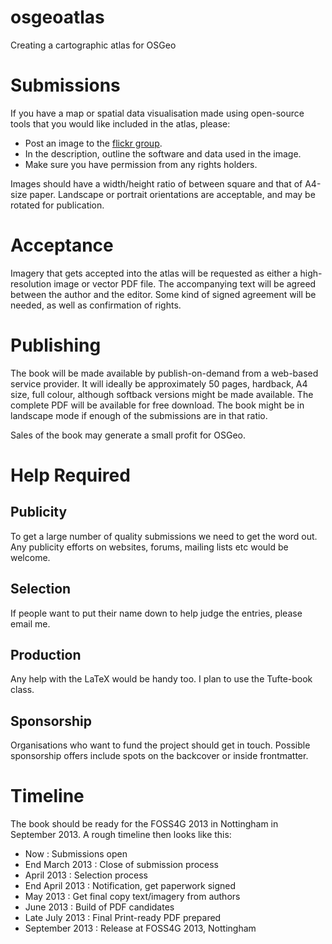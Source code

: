 osgeoatlas
==========

Creating a cartographic atlas for OSGeo


Submissions
===========

If you have a map or spatial data visualisation made using open-source tools
that you would like included in the atlas, please:

 * Post an image to the [flickr group](http://www.flickr.com/groups/osgeomaps/).
 * In the description, outline the software and data used in the image.
 * Make sure you have permission from any rights holders.

Images should have a width/height ratio of between square and that of
A4-size paper. Landscape or portrait orientations are acceptable, and 
may be rotated for publication.


Acceptance
==========

Imagery that gets accepted into the atlas will be requested as either 
a high-resolution image or vector PDF file. The accompanying text will
be agreed between the author and the editor. Some kind of signed agreement
will be needed, as well as confirmation of rights.


Publishing
==========

The book will be made available by publish-on-demand from a web-based
service provider. It will ideally be approximately 50 pages, hardback,
A4 size, full colour, although softback versions might be made available. The 
complete PDF will be available for free download. The book might be
in landscape mode if enough of the submissions are in that ratio.

Sales of the book may generate a small profit for OSGeo.

Help Required
=============

Publicity
---------

To get a large number of quality submissions we need to get the word out.
Any publicity efforts on websites, forums, mailing lists etc would be
welcome.

Selection
---------

If people want to put their name down to help judge the entries, please
email me.

Production
----------

Any help with the LaTeX would be handy too. I plan to use the
Tufte-book class.

Sponsorship
-----------

Organisations who want to fund the project should get in touch. Possible 
sponsorship offers include spots on the backcover or inside frontmatter.

Timeline
========

The book should be ready for the FOSS4G 2013 in Nottingham in September 
2013. A rough timeline then looks like this:

 * Now : Submissions open
 * End March 2013 : Close of submission process
 * April 2013 : Selection process
 * End April 2013 : Notification, get paperwork signed
 * May 2013 : Get final copy text/imagery from authors
 * June 2013 : Build of PDF candidates
 * Late July 2013 : Final Print-ready PDF prepared
 * September 2013 : Release at FOSS4G 2013, Nottingham
